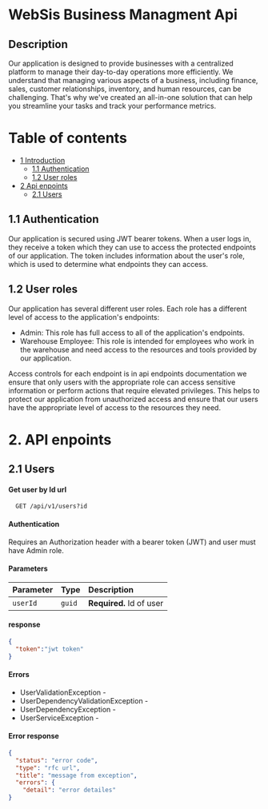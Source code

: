 # WebSis Business Managment Api

## Description
Our application is designed to provide businesses with a centralized platform to manage their day-to-day operations more efficiently. We understand that managing various aspects of a business, including finance, sales, customer relationships, inventory, and human resources, can be challenging. That's why we've created an all-in-one solution that can help you streamline your tasks and track your performance metrics.

# Table of contents

* [1 Introduction](#1-introduction)
  * [1.1 Authentication](#11-authentication)
  * [1.2 User roles](#12-user-roles)
* [2 Api enpoints](#2-api-enpoints)
  * [2.1 Users](#21-users)



## 1.1 Authentication 
Our application is secured using JWT bearer tokens. When a user logs in, they receive a token which they can use to access the protected endpoints of our application. The token includes information about the user's role, which is used to determine what endpoints they can access.

## 1.2 User roles
Our application has several different user roles. Each role has a different level of access to the application's endpoints:
* Admin: This role has full access to all of the application's endpoints.
* Warehouse Employee: This role is intended for employees who work in the warehouse and need access to the resources and tools provided by our application.

Access controls for each endpoint is in api endpoints documentation we ensure that only users with the appropriate role can access sensitive information or perform actions that require elevated privileges. This helps to protect our application from unauthorized access and ensure that our users have the appropriate level of access to the resources they need.


 # 2. API enpoints

## 2.1 Users

#### Get user by Id url

```https
  GET /api/v1/users?id
```

#### Authentication
Requires an Authorization header with a bearer token (JWT) and user must have Admin role.

#### Parameters
| Parameter | Type     | Description                |
| :-------- | :------- | :------------------------- |
| `userId` | `guid` | **Required.** Id of user |

#### response
```json
{
  "token":"jwt token"
}
```

#### Errors
- UserValidationException - 
- UserDependencyValidationException -
- UserDependencyException -
- UserServiceException -

#### Error response
```json
{
  "status": "error code",
  "type": "rfc url",
  "title": "message from exception",
  "errors": {
    "detail": "error detailes"
}

```

